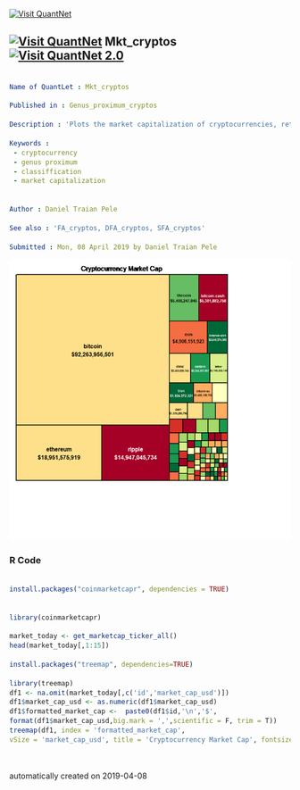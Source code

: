 [<img src="https://github.com/QuantLet/Styleguide-and-FAQ/blob/master/pictures/banner.png" width="888" alt="Visit QuantNet">](http://quantlet.de/)

## [<img src="https://github.com/QuantLet/Styleguide-and-FAQ/blob/master/pictures/qloqo.png" alt="Visit QuantNet">](http://quantlet.de/) **Mkt_cryptos** [<img src="https://github.com/QuantLet/Styleguide-and-FAQ/blob/master/pictures/QN2.png" width="60" alt="Visit QuantNet 2.0">](http://quantlet.de/)

```yaml

Name of QuantLet : Mkt_cryptos

Published in : Genus_proximum_cryptos

Description : 'Plots the market capitalization of cryptocurrencies, retrived at the time of the plot.'

Keywords : 
 - cryptocurrency
 - genus proximum
 - classiffication
 - market capitalization

 
Author : Daniel Traian Pele

See also : 'FA_cryptos, DFA_cryptos, SFA_cryptos'

Submitted : Mon, 08 April 2019 by Daniel Traian Pele


```

![Picture1](market_cap.png)

### R Code
```r

install.packages("coinmarketcapr", dependencies = TRUE)


library(coinmarketcapr)

market_today <- get_marketcap_ticker_all()
head(market_today[,1:15])

install.packages("treemap", dependencies=TRUE)

library(treemap)
df1 <- na.omit(market_today[,c('id','market_cap_usd')])
df1$market_cap_usd <- as.numeric(df1$market_cap_usd)
df1$formatted_market_cap <-  paste0(df1$id,'\n','$',
format(df1$market_cap_usd,big.mark = ',',scientific = F, trim = T))
treemap(df1, index = 'formatted_market_cap', 
vSize = 'market_cap_usd', title = 'Cryptocurrency Market Cap', fontsize.labels=c(12, 8), palette='RdYlGn')




```

automatically created on 2019-04-08